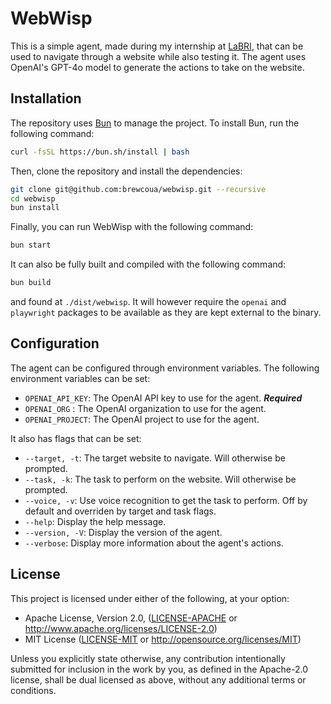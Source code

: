 # WebWisp

This is a simple agent, made during my internship at [LaBRI](https://www.labri.fr/), that can be used to navigate through a website while also
testing it. The agent uses OpenAI's GPT-4o model to generate the actions to take on the website.

## Installation

The repository uses [Bun](https://bun.sh) to manage the project.
To install Bun, run the following command:

```bash
curl -fsSL https://bun.sh/install | bash
```

Then, clone the repository and install the dependencies:

```bash
git clone git@github.com:brewcoua/webwisp.git --recursive
cd webwisp
bun install
```

Finally, you can run WebWisp with the following command:

```bash
bun start
```

It can also be fully built and compiled with the following command:

```bash
bun build
```

and found at `./dist/webwisp`. It will however require the `openai` and `playwright` packages to be available as they are kept external to the binary.

## Configuration

The agent can be configured through environment variables.
The following environment variables can be set:

-   `OPENAI_API_KEY`: The OpenAI API key to use for the agent. **_Required_**
-   `OPENAI_ORG` : The OpenAI organization to use for the agent.
-   `OPENAI_PROJECT`: The OpenAI project to use for the agent.

It also has flags that can be set:

-   `--target, -t`: The target website to navigate. Will otherwise be prompted.
-   `--task, -k`: The task to perform on the website. Will otherwise be prompted.
-   `--voice, -v`: Use voice recognition to get the task to perform. Off by default and overriden by target and task flags.
-   `--help`: Display the help message.
-   `--version, -V`: Display the version of the agent.
-   `--verbose`: Display more information about the agent's actions.

## License

This project is licensed under either of the following, at your option:

-   Apache License, Version 2.0, ([LICENSE-APACHE](LICENSE-APACHE) or http://www.apache.org/licenses/LICENSE-2.0)
-   MIT License ([LICENSE-MIT](LICENSE-MIT) or http://opensource.org/licenses/MIT)

Unless you explicitly state otherwise, any contribution intentionally submitted for inclusion in the work by you,
as defined in the Apache-2.0 license, shall be dual licensed as above, without any additional terms or conditions.
